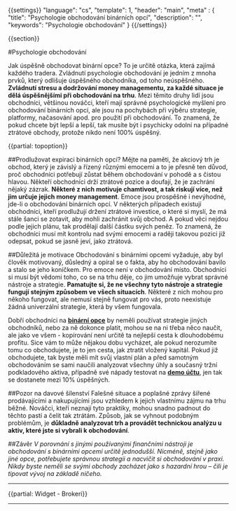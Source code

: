 {{settings}}
  "language": "cs",
  "template": 1,
  "header": "main",
  "meta" : {
    "title": "Psychologie obchodování binárních opcí",
    "description": "",
    "keywords": "Psychologie obchodování"
  }
{{/settings}}

<div class="row">
<div class="col-md-9" role="main" markdown="1">

{{section}}

#Psychologie obchodování

Jak úspěšně obchodovat binární opce? To je určitě otázka, která zajímá každého tradera. Zvládnutí psychologie obchodování je jedním z mnoha prvků, který odlišuje úspěšného obchodníka, od toho neúspěšného. **Zvládnutí stresu a dodržování money managementu, za každé situace je dělá úspěšnějšími při obchodování na trhu**.  Mezi těmito druhy lidí jsou obchodníci, většinou nováčci, kteří mají správné psychologické myšlení pro obchodování binárních opcí, ale jsou na pochybách při výběru strategie, platformy, načasování apod. pro použití při obchodování. To znamená, že pokud chcete být lepší a lepší, tak musíte být i psychicky odolní na případné ztrátové obchody, protože nikdo není 100% úspěšný.

{{partial: topoption}}

##Prodlužovat expiraci binárních opcí?
Mějte na paměti, že akciový trh je obchod, který je závislý a řízený různými emocemi a to je přesně ten důvod, proč obchodníci potřebují zůstat během obchodování v pohodě a s čistou hlavou. Někteří obchodníci drží ztrátové pozice a doufají, že je zachrání nějaký zázrak. **Některé z nich motivuje chamtivost, a tak riskují více, než jim určuje jejich money management**. Emoce jsou prospěšné i nevýhodné, jde-li o obchodování binárních opcí. V některých případech existují obchodníci, kteří prodlužují držení ztrátové investice, o které si myslí, že má stále šanci se zotavit, aby mohli zachránit svůj obchod. A pokud věci nejdou podle jejich plánu, tak prodělají další částku svých peněz. To znamená, že obchodníci musí mít kontrolu nad svými emocemi a raději takovou pozici již odepsat, pokud se jasně jeví, jako ztrátová.

##Důležitá je motivace
Obchodování s binárními opcemi vyžaduje, aby byl člověk motivovaný, důsledný a opíral se o fakta, aby ho obchodování bavilo a stalo se jeho koníčkem. Pro emoce není v obchodování místo. Obchodníci si musí být vědomi toho, co se na trhu děje, co jim umožňuje vybrat správné nástroje a strategie. **Pamatujte si, že ne všechny tyto nástroje a strategie fungují stejným způsobem ve všech situacích**. Některé z nich mohou pro někoho fungovat, ale nemusí stejně fungovat pro vás, proto neexistuje žádná univerzální strategie, která by všem fungovala. 

Dobří obchodníci na [**binární opce**](http://www.forexsrovnavac.cz/binarni-opce "Binární opce") by neměli používat strategie jiných obchodníků, nebo za ně dokonce platit, mohou se na ni třeba něco naučit, ale jako ve všem - kopírování není určitě ta nejlepší cesta k dlouhodobému profitu. Sice vám to může nějakou dobu vycházet, ale pokud nerozumíte tomu co obchodujete, je to jen cesta, jak ztratit vložený kapitál. Pokud již obchodujete, tak byste měli mít svůj vlastní plán a před samotným obchodováním se sami naučili analyzovat všechny úhly a současný tržní podkladového aktiva, případně své nápady testovat na [**demo účtu**](http://www.forexsrovnavac.cz/demo-ucet-na-binarni-opce "Binární opce demo"), jen tak se dostanete mezi 10% úspěšných.

##Pozor na davové šílenství
Falešné situace a poplašné zprávy šířené prodávajícími a nakupujícími jsou vzhledem k jejich vlastnímu zájmu na trhu běžné.  Nováčci, kteří neznají tyto praktiky, mohou snadno padnout do těchto pastí a čelit tak ztrátám. Způsob, jak se vyhnout podobným problémům, je **důkladně analyzovat trh a provádět technickou analýzu u aktiv, které jste si vybrali k obchodování**. 

##Závěr
*V porovnání s jinými používanými finančními nástroji je obchodování s binárními opcemi určitě jednodušší. Nicméně, stejně jako jiné opce, potřebujete správnou strategii a nacvičit si obchodování v praxi. Nikdy byste neměli se svými obchody zacházet jako s hazardní hrou – čili je tipovat vývoj na základě ničeho.*



</div>
<div class="col-md-3" markdown="10">

- - -

{{partial: Widget - Brokeri}}

<hr />


</div>
</div>
</div>